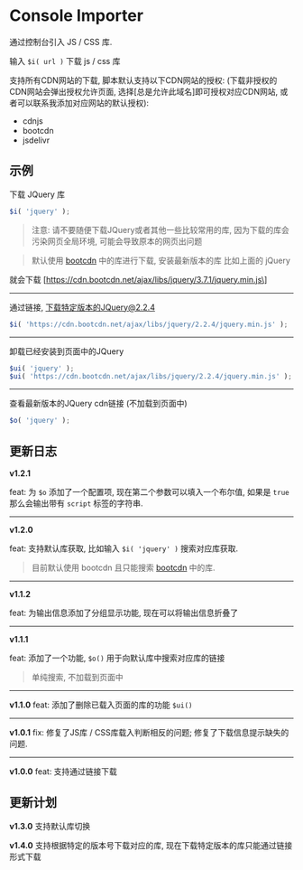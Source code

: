 # Console Importer

通过控制台引入 JS / CSS 库.

输入 `$i( url )` 下载 js / css 库

支持所有CDN网站的下载, 脚本默认支持以下CDN网站的授权:
(下载非授权的CDN网站会弹出授权允许页面, 选择\[总是允许此域名\]即可授权对应CDN网站,
或者可以联系我添加对应网站的默认授权):

- cdnjs
- bootcdn
- jsdelivr

## 示例

下载 JQuery 库

```js
$i( 'jquery' );
```

> 注意: 请不要随便下载JQuery或者其他一些比较常用的库, 因为下载的库会污染网页全局环境,
> 可能会导致原本的网页出问题

> 默认使用 [bootcdn](https://www.bootcdn.cn/) 中的库进行下载, 安装最新版本的库
> 比如上面的 jQuery
>
就会下载 \[https://cdn.bootcdn.net/ajax/libs/jquery/3.7.1/jquery.min.js\]

---

通过链接, 下载特定版本的JQuery@2.2.4

```js
$i( 'https://cdn.bootcdn.net/ajax/libs/jquery/2.2.4/jquery.min.js' );
```

---

卸载已经安装到页面中的JQuery

```js
$ui( 'jquery' );
$ui( 'https://cdn.bootcdn.net/ajax/libs/jquery/2.2.4/jquery.min.js' );
```

---

查看最新版本的JQuery cdn链接 (不加载到页面中)

```js
$o( 'jquery' );
```

## 更新日志

**v1.2.1**

feat: 为 `$o` 添加了一个配置项, 现在第二个参数可以填入一个布尔值,
如果是 `true` 那么会输出带有 `script` 标签的字符串.

---

**v1.2.0**

feat: 支持默认库获取, 比如输入 `$i( 'jquery' )` 搜索对应库获取.

> 目前默认使用 bootcdn 且只能搜索 [bootcdn](https://www.bootcdn.cn/)
> 中的库.

---

**v1.1.2**

feat: 为输出信息添加了分组显示功能, 现在可以将输出信息折叠了

---

**v1.1.1**

feat: 添加了一个功能, `$o()` 用于向默认库中搜索对应库的链接

> 单纯搜索, 不加载到页面中

---

**v1.1.0**
feat: 添加了删除已载入页面的库的功能 `$ui()`

---

**v1.0.1**
fix: 修复了JS库 / CSS库载入判断相反的问题; 修复了下载信息提示缺失的问题.

---

**v1.0.0**
feat: 支持通过链接下载

## 更新计划

**v1.3.0**
支持默认库切换

**v1.4.0**
支持根据特定的版本号下载对应的库, 现在下载特定版本的库只能通过链接形式下载 
